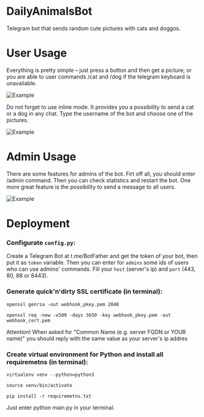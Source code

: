 # DailyAnimalsBot
Telegram bot that sends random cute pictures with cats and doggos.

# User Usage

Everything is pretty simple – just press a button and then get a picture; or you are able to user commands /cat and /dog if the telegram keyboard is unavailable.

![Example](https://github.com/adreex/DailyAnimalsBot/blob/master/pictures_for_readme/animals.jpg)

Do not forget to use inline mode. It provides you a possibility to send a cat or a dog in any chat. Type the username of the bot and choose one of the pictures.

![Example](https://github.com/adreex/DailyAnimalsBot/blob/master/pictures_for_readme/inline.jpg)

# Admin Usage

There are some features for admins of the bot. Firt off all, you should enter /admin command. Then you can check statistics and restart the bot. One more great feature is the possibility to send a message to all users.

![Example](https://github.com/adreex/DailyAnimalsBot/blob/master/pictures_for_readme/admin.jpg)

# Deployment

### Configurate `config.py`:

Create a Telegram Bot at t.me/BotFather and get the token of your bot, then put it as `token` variable.
Then you can enter for `admins` some ids of users who can use admins' commands.
Fill your `host` (server's ip) and `port` (443, 80, 88 or 8443).

### Generate quick'n'dirty SSL certificate (in terminal):

`openssl genrsa -out webhook_pkey.pem 2048`

`openssl req -new -x509 -days 3650 -key webhook_pkey.pem -out webhook_cert.pem`

Attention! When asked for "Common Name (e.g. server FQDN or YOUR name)" you should reply with the same value as your server's ip addres

### Create virtual environment for Python and install all requiremetns (in terminal):

`virtualenv venv --python=python3`

`source venv/bin/activate`

`pip install -r requiremetns.txt`

Just enter python main.py in your terminal.

